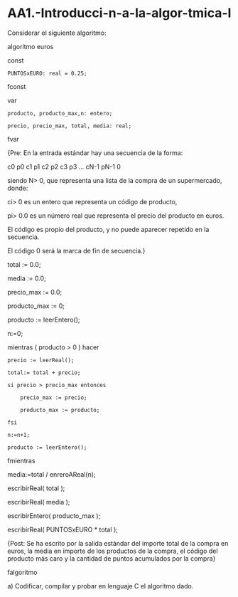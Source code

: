 # AA1.-Introducci-n-a-la-algor-tmica-I

Considerar el siguiente algoritmo:
 

algoritmo euros

 

const

    PUNTOSxEURO: real = 0.25;

fconst

 

var

    producto, producto_max,n: entero;

    precio, precio_max, total, media: real;

fvar

 

{Pre: En la entrada estándar hay una secuencia de la forma:

c0 p0 c1 p1 c2 p2 c3 p3 ... cN-1 pN-1 0

siendo N> 0, que representa una lista de la compra de un supermercado, donde:

ci> 0 es un entero que representa un código de producto,

pi> 0.0 es un número real que representa el precio del producto en euros.

El código es propio del producto, y no puede aparecer repetido en la secuencia.

El código 0 será la marca de fin de secuencia.}

 

total := 0.0;

media := 0.0;

precio_max := 0.0;

producto_max := 0;

producto := leerEntero();

n:=0;

 

mientras ( producto > 0 ) hacer

    precio := leerReal();

    total:= total + precio;

    si precio > precio_max entonces

        precio_max := precio;

        producto_max := producto;

    fsi

    n:=n+1;

    producto := leerEntero();

fmientras

 

media:=total / enreroAReal(n);

 

escribirReal( total );

escribirReal( media );

escribirEntero( producto_max );

escribirReal( PUNTOSxEURO * total ); 

 

{Post: Se ha escrito por la salida estándar del importe total de la compra en euros, la media en importe de los productos de la compra, el código del producto más caro y la cantidad de puntos acumulados por la compra}

 

falgoritmo

 


a) Codificar, compilar y probar en lenguaje C el algoritmo dado.
